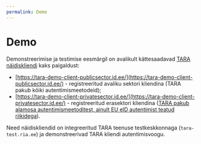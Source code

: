```yaml
---
permalink: Demo
---
```


# Demo

Demonstreerimise ja testimise eesmärgil on avalikult kättesaadavad [TARA näidiskliendi](Naited) kaks paigaldust:

* [https://tara-demo-client-publicsector.id.ee/](https://tara-demo-client-publicsector.id.ee/) - registreeritud avaliku sektori kliendina (TARA pakub kõiki autentimismeetodeid); 
* [https://tara-demo-client-privatesector.id.ee/](https://tara-demo-client-privatesector.id.ee/) - registreeritud erasektori kliendina ([TARA pakub alamosa autentimismeetoditest, ainult EU eID autentimist teatud riikidega](https://e-gov.github.io/TARA-Doku/TehnilineKirjeldus#9-erasektori-asutuse-erisused)).

Need näidiskliendid on integreeritud TARA teenuse testkeskkonnaga (`tara-test.ria.ee`) ja demonstreerivad TARA kliendi autentimisvoogu.
